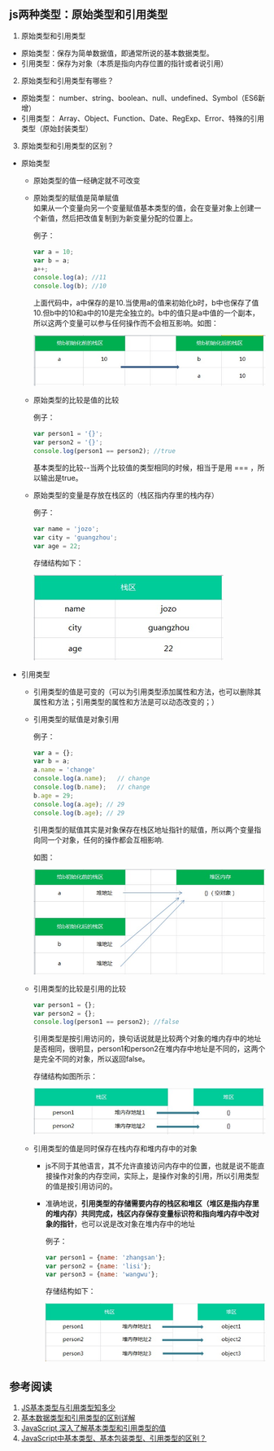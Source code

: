 ## js两种类型：原始类型和引用类型
1. 原始类型和引用类型
- 原始类型：保存为简单数据值，即通常所说的基本数据类型。
- 引用类型：保存为对象（本质是指向内存位置的指针或者说引用）
2. 原始类型和引用类型有哪些？
- 原始类型： number、string、boolean、null、undefined、Symbol（ES6新增）
- 引用类型： Array、Object、Function、Date、RegExp、Error、特殊的引用类型（原始封装类型）
3. 原始类型和引用类型的区别？
- 原始类型 
    - 原始类型的值一经确定就不可改变
    - 原始类型的赋值是简单赋值  
    如果从一个变量向另一个变量赋值基本类型的值，会在变量对象上创建一个新值，然后把改值复制到为新变量分配的位置上。

        例子：
        ```js
        var a = 10;
        var b = a;
        a++;
        console.log(a); //11
        console.log(b); //10
        ```
        上面代码中，a中保存的是10.当使用a的值来初始化b时，b中也保存了值10.但b中的10和a中的10是完全独立的。b中的值只是a中值的一个副本，所以这两个变量可以参与任何操作而不会相互影响。如图：

        ![原始类型赋值](img/type-storage-structure04.png)
    - 原始类型的比较是值的比较

        例子：
        ```js
        var person1 = '{}';
        var person2 = '{}';
        console.log(person1 == person2); //true
        ```
        基本类型的比较--当两个比较值的类型相同的时候，相当于是用 === ，所以输出是true。

    - 原始类型的变量是存放在栈区的（栈区指内存里的栈内存） 
     
        例子：
        ```js
        var name = 'jozo';
        var city = 'guangzhou';
        var age = 22;
        ```
        存储结构如下：

        ![原始类型的存储结构](img/type-storage-structure01.png)
- 引用类型
    - 引用类型的值是可变的（可以为引用类型添加属性和方法，也可以删除其属性和方法；引用类型的属性和方法是可以动态改变的；）
    - 引用类型的赋值是对象引用
      
      例子：
      ```js
      var a = {};
      var b = a;
      a.name = 'change'
      console.log(a.name);   // change
      console.log(b.name);   // change
      b.age = 29;
      console.log(a.age); // 29
      console.log(b.age); // 29
      ```
      引用类型的赋值其实是对象保存在栈区地址指针的赋值，所以两个变量指向同一个对象，任何的操作都会互相影响.

      如图：

      ![引用类型的赋值](img/type-storage-structure05.jpg)
    - 引用类型的比较是引用的比较
        ```js
        var person1 = {};
        var person2 = {};
        console.log(person1 == person2); //false
        ```

        引用类型是按引用访问的，换句话说就是比较两个对象的堆内存中的地址是否相同，很明显，person1和person2在堆内存中地址是不同的，这两个是完全不同的对象，所以返回false。


        存储结构如图所示：

        ![引用类型的存储结构](img/type-storage-structure03.png)

    - 引用类型的值是同时保存在栈内存和堆内存中的对象
        - js不同于其他语言，其不允许直接访问内存中的位置，也就是说不能直接操作对象的内存空间，实际上，是操作对象的引用，所以引用类型的值是按引用访问的。
        - 准确地说，**引用类型的存储需要内存的栈区和堆区（堆区是指内存里的堆内存）共同完成，栈区内存保存变量标识符和指向堆内存中改对象的指针**，也可以说是改对象在堆内存中的地址  

            例子：
            ```js
            var person1 = {name: 'zhangsan'};
            var person2 = {name: 'lisi'};
            var person3 = {name: 'wangwu'};
            ```
            存储结构如下：

            ![引用类型的存储结构](img/type-storage-structure02.jpg)





## 参考阅读
1. [JS基本类型与引用类型知多少](https://juejin.im/post/595616ea5188250da205da91)
2. [基本数据类型和引用类型的区别详解](https://segmentfault.com/a/1190000008472264)
3. [JavaScript 深入了解基本类型和引用类型的值](https://segmentfault.com/a/1190000006752076)
4. [JavaScript中基本类型、基本包装类型、引用类型的区别？](https://www.zhihu.com/question/40683360)